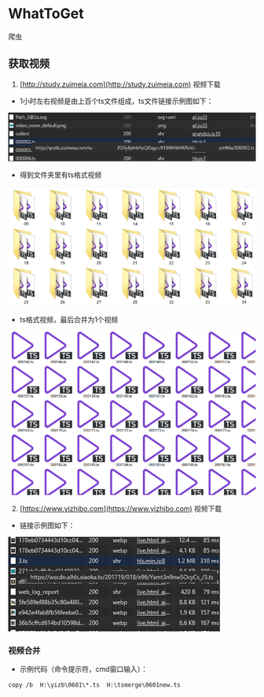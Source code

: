 # WhatToGet


爬虫

## 获取视频

1. [http://study.zuimeia.com](http://study.zuimeia.com) 视频下载
	
- 1小时左右视频是由上百个ts文件组成，ts文件链接示例图如下：

![](doc/linksofvideo.png)

- 得到文件夹里有ts格式视频

![](doc/TSfiles.png)

- ts格式视频，最后合并为1个视频

![](doc/egtsvideos.png)

2. [https://www.yizhibo.com](https://www.yizhibo.com) 视频下载

- 链接示例图如下：

![](doc/yizbLink.png)

### 视频合并

- 示例代码（命令提示符，cmd窗口输入）：

```
copy /b  H:\yizb\0601\*.ts  H:\tsmerge\0601new.ts
```

